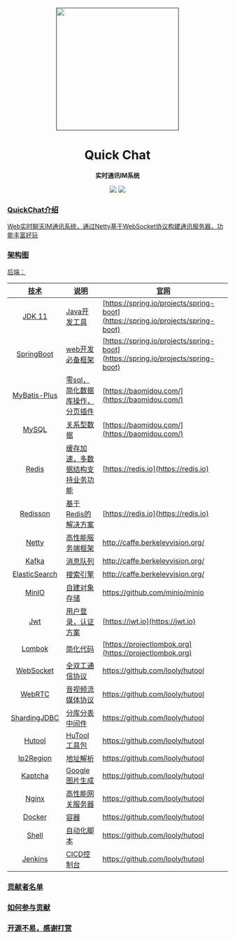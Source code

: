 <p align="center">
    <a href="" target="_blank">
      <img src="" width="280" />
    </a>
</p>

<h1 align="center">Quick Chat</h1>
<p align="center"><strong>实时通讯IM系统</strong></p>

<div align="center">
    <a href="https://github.com/CoderXu666/QuickChat"><img src="https://img.shields.io/badge/github-项目地址-yellow.svg?style=plasticr"></a>
    <a href="https://github.com/CoderXu666/QuickChat-Front"><img src="https://img.shields.io/badge/前端-项目地址-blueviolet.svg?style=plasticr"></a>
    <a href="" target="_blank">
    <br>
</div>

### QuickChat介绍

Web实时聊天IM通讯系统，通过Netty基于WebSocket协议构建通讯服务器，功能丰富好玩

### 架构图

后端：

|      技术       | 说明                | 官网                                                         |
|:-------------:|-------------------| ------------------------------------------------------------ |
|    JDK 11     | Java开发工具          | [https://spring.io/projects/spring-boot](https://spring.io/projects/spring-boot) |
|  SpringBoot   | web开发必备框架         | [https://spring.io/projects/spring-boot](https://spring.io/projects/spring-boot) |
| MyBatis-Plus  | 零sql，简化数据库操作，分页插件 | [https://baomidou.com/](https://baomidou.com/)               |
|     MySQL     | 关系型数据             | [https://baomidou.com/](https://baomidou.com/)               |
|     Redis     | 缓存加速，多数据结构支持业务功能  | [https://redis.io](https://redis.io)                         |
|   Redisson    | 基于Redis的解决方案      | [https://redis.io](https://redis.io)                         |
|     Netty     | 高性能服务端框架          | http://caffe.berkeleyvision.org/                             |
|     Kafka     | 消息队列              | http://caffe.berkeleyvision.org/                             |
| ElasticSearch | 搜索引擎              | http://caffe.berkeleyvision.org/                             |
|     MinIO     | 自建对象存储            | https://github.com/minio/minio                               |
|      Jwt      | 用户登录，认证方案         | [https://jwt.io](https://jwt.io)                             |
|    Lombok     | 简化代码              | [https://projectlombok.org](https://projectlombok.org)       |
|   WebSocket   | 全双工通信协议           | https://github.com/looly/hutool                              |
|    WebRTC     | 音视频流媒体协议          | https://github.com/looly/hutool                              |
| ShardingJDBC  | 分库分表中间件           | https://github.com/looly/hutool                              |
|    Hutool     | HuTool工具包         | https://github.com/looly/hutool                              |
|   Ip2Region   | 地址解析              | https://github.com/looly/hutool                              |
|    Kaptcha    | Google图片生成        | https://github.com/looly/hutool                              |
|     Nginx     | 高性能网关服务器          | https://github.com/looly/hutool                              |
|    Docker     | 容器                | https://github.com/looly/hutool                              |
|     Shell     | 自动化脚本             | https://github.com/looly/hutool                              |
|    Jenkins    | CICD控制台           | https://github.com/looly/hutool                              |

### 贡献者名单

### 如何参与贡献

### 开源不易，感谢打赏

